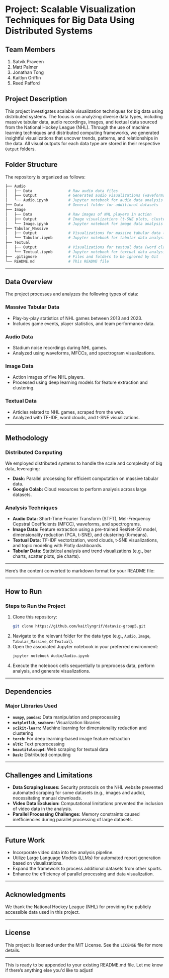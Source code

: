 # Project: Scalable Visualization Techniques for Big Data Using Distributed Systems

## Team Members
1. Satvik Praveen
2. Matt Palmer
3. Jonathan Tong
4. Kaitlyn Griffin
5. Reed Pafford

## Project Description
This project investigates scalable visualization techniques for big data using distributed systems. The focus is on analyzing diverse data types, including massive tabular data, audio recordings, images, and textual data sourced from the National Hockey League (NHL). Through the use of machine learning techniques and distributed computing frameworks, we generated insightful visualizations that uncover trends, patterns, and relationships in the data. All visual outputs for each data type are stored in their respective `Output` folders.

## Folder Structure
The repository is organized as follows:

```bash
├── Audio
│   ├── Data                # Raw audio data files
│   ├── Output              # Generated audio visualizations (waveforms, spectrograms, MFCC heatmaps)
│   └── Audio.ipynb         # Jupyter notebook for audio data analysis
├── Data                    # General folder for additional datasets
├── Image
│   ├── Data                # Raw images of NHL players in action
│   ├── Output              # Image visualizations (t-SNE plots, clustered images)
│   └── Image.ipynb         # Jupyter notebook for image data analysis
├── Tabular_Massive
│   ├── Output              # Visualizations for massive tabular data (game stats, trends)
│   └── Tabular.ipynb       # Jupyter notebook for tabular data analysis
├── Textual
│   ├── Output              # Visualizations for textual data (word clouds, t-SNE plots, TF-IDF)
│   └── Textual.ipynb       # Jupyter notebook for textual data analysis
├── .gitignore              # Files and folders to be ignored by Git
└── README.md               # This README file
```
---

## **Data Overview**
The project processes and analyzes the following types of data:

### **Massive Tabular Data**
- Play-by-play statistics of NHL games between 2013 and 2023.  
- Includes game events, player statistics, and team performance data.  

### **Audio Data**
- Stadium noise recordings during NHL games.  
- Analyzed using waveforms, MFCCs, and spectrogram visualizations.  

### **Image Data**
- Action images of five NHL players.  
- Processed using deep learning models for feature extraction and clustering.  

### **Textual Data**
- Articles related to NHL games, scraped from the web.  
- Analyzed with TF-IDF, word clouds, and t-SNE visualizations.  

---

## **Methodology**

### **Distributed Computing**
We employed distributed systems to handle the scale and complexity of big data, leveraging:  
- **Dask:** Parallel processing for efficient computation on massive tabular data.  
- **Google Colab:** Cloud resources to perform analysis across large datasets.  

### **Analysis Techniques**
- **Audio Data:** Short-Time Fourier Transform (STFT), Mel-Frequency Cepstral Coefficients (MFCC), waveforms, and spectrograms.  
- **Image Data:** Feature extraction using a pre-trained ResNet-50 model, dimensionality reduction (PCA, t-SNE), and clustering (K-means).  
- **Textual Data:** TF-IDF vectorization, word clouds, t-SNE visualizations, and topic modeling with Plotly dashboards.  
- **Tabular Data:** Statistical analysis and trend visualizations (e.g., bar charts, scatter plots, pie charts).  

--- 

Here’s the content converted to markdown format for your README file:

---

## **How to Run**

### **Steps to Run the Project**
1. Clone this repository:
   ```bash
   git clone https://github.com/kaitlyngrif/dataviz-group5.git
   ```
2. Navigate to the relevant folder for the data type (e.g., `Audio`, `Image`, `Tabular_Massive`, or `Textual`).  
3. Open the associated Jupyter notebook in your preferred environment:  
   ```bash
   jupyter notebook Audio/Audio.ipynb
   ```
4. Execute the notebook cells sequentially to preprocess data, perform analysis, and generate visualizations.  

---

## **Dependencies**

### **Major Libraries Used**
- **`numpy`, `pandas`:** Data manipulation and preprocessing  
- **`matplotlib`, `seaborn`:** Visualization libraries  
- **`scikit-learn`:** Machine learning for dimensionality reduction and clustering  
- **`torch`:** For deep learning-based image feature extraction  
- **`nltk`:** Text preprocessing  
- **`beautifulsoup4`:** Web scraping for textual data  
- **`Dask`:** Distributed computing  

---

## **Challenges and Limitations**
- **Data Scraping Issues:** Security protocols on the NHL website prevented automated scraping for some datasets (e.g., images and audio), necessitating manual downloads.  
- **Video Data Exclusion:** Computational limitations prevented the inclusion of video data in the analysis.  
- **Parallel Processing Challenges:** Memory constraints caused inefficiencies during parallel processing of large datasets.  

---

## **Future Work**
- Incorporate video data into the analysis pipeline.  
- Utilize Large Language Models (LLMs) for automated report generation based on visualizations.  
- Expand the framework to process additional datasets from other sports.  
- Enhance the efficiency of parallel processing and data visualization.  

---

## **Acknowledgments**
We thank the National Hockey League (NHL) for providing the publicly accessible data used in this project.  

---

## **License**
This project is licensed under the MIT License. See the `LICENSE` file for more details.  

---

This is ready to be appended to your existing README.md file. Let me know if there’s anything else you'd like to adjust!
